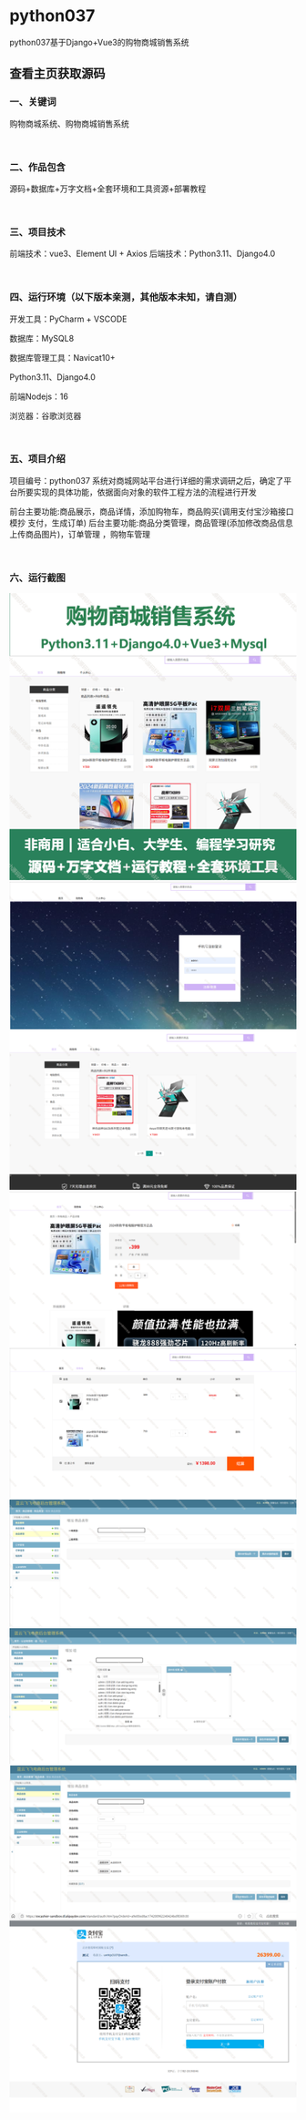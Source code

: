 # python037
python037基于Django+Vue3的购物商城销售系统
 
## 查看主页获取源码


### 一、关键词

购物商城系统、购物商城销售系统

<br/>

### 二、作品包含

源码+数据库+万字文档+全套环境和工具资源+部署教程


<br/>

### 三、项目技术

前端技术：vue3、Element UI + Axios
后端技术：Python3.11、Django4.0
  

<br/>

### 四、运行环境（以下版本亲测，其他版本未知，请自测）

开发工具：PyCharm + VSCODE

数据库：MySQL8

数据库管理工具：Navicat10+

Python3.11、Django4.0

前端Nodejs：16

浏览器：谷歌浏览器



<br/>

### 五、项目介绍

项目编号：python037
系统对商城网站平台进行详细的需求调研之后，确定了平台所要实现的具体功能，依据面向对象的软件工程方法的流程进行开发


前台主要功能:商品展示，商品详情，添加购物车，商品购买(调用支付宝沙箱接口模抄
支付，生成订单)
后台主要功能:商品分类管理，商品管理(添加修改商品信息上传商品图片)，订单管理
，购物车管理


<br/>

### 六、运行截图

![cover.png](./cover.png)
![1.png](./1.png)
![2.png](./2.png)
![3.png](./3.png)
![4.png](./4.png)
![5.png](./5.png)
![6.png](./6.png)
![7.png](./7.png)
![8.png](./8.png)
